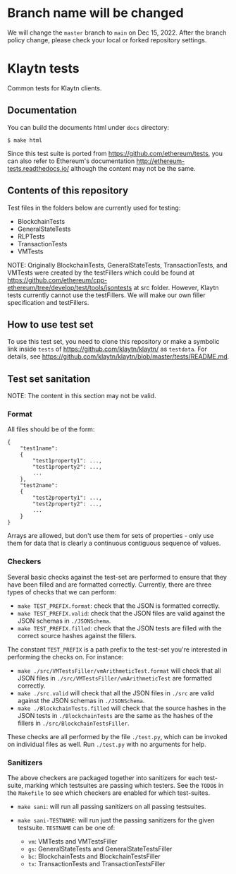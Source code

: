# Branch name will be changed

We will change the `master` branch to `main` on Dec 15, 2022.
After the branch policy change, please check your local or forked repository settings.

Klaytn tests
============

Common tests for Klaytn clients.


Documentation
-------------

You can build the documents html under `docs` directory:

```
$ make html
```

Since this test suite is ported from https://github.com/ethereum/tests, you can
also refer to Ethereum's documentation http://ethereum-tests.readthedocs.io/
although the content may not be the same.


Contents of this repository
---------------------------

Test files in the folders below are currently used for testing:
* BlockchainTests
* GeneralStateTests
* RLPTests
* TransactionTests 
* VMTests

NOTE: Originally BlockchainTests, GeneralStateTests, TransactionTests, and VMTests
were created by the testFillers which could be found at
https://github.com/ethereum/cpp-ethereum/tree/develop/test/tools/jsontests at
src folder.  However, Klaytn tests currently cannot use the testFillers.  We
will make our own filler specification and testFillers.


How to use test set
-------------------

To use this test set, you need to clone this repository or make a symbolic link
inside `tests` of https://github.com/klaytn/klaytn/ as `testdata`.
For details, see https://github.com/klaytn/klaytn/blob/master/tests/README.md.


Test set sanitation
-------------------

NOTE: The content in this section may not be valid.

### Format

All files should be of the form:

```
{
	"test1name":
	{
		"test1property1": ...,
		"test1property2": ...,
		...
	},
	"test2name":
	{
		"test2property1": ...,
		"test2property2": ...,
		...
	}
}
```

Arrays are allowed, but don't use them for sets of properties - only use them
for data that is clearly a continuous contiguous sequence of values.

### Checkers

Several basic checks against the test-set are performed to ensure that they
have been filled and are formatted correctly.  Currently, there are three types
of checks that we can perform:

- `make TEST_PREFIX.format`: check that the JSON is formatted correctly.
- `make TEST_PREFIX.valid`: check that the JSON files are valid against the
  JSON schemas in `./JSONSchema`.
- `make TEST_PREFIX.filled`: check that the JSON tests are filled with the
  correct source hashes against the fillers.

The constant `TEST_PREFIX` is a path prefix to the test-set you're interested
in performing the checks on.  For instance:

- `make ./src/VMTestsFiller/vmArithmeticTest.format` will check that all JSON
  files in `./src/VMTestsFiller/vmArithmeticTest` are formatted correctly.
- `make ./src.valid` will check that all the JSON files in `./src` are valid
  against the JSON schemas in `./JSONSchema`.
- `make ./BlockchainTests.filled` will check that the source hashes in the JSON
  tests in `./BlockchainTests` are the same as the hashes of the fillers in
  `./src/BlockchainTestsFiller`.

These checks are all performed by the file `./test.py`, which can be invoked on
individual files as well.  Run `./test.py` with no arguments for help.

### Sanitizers

The above checkers are packaged together into sanitizers for each test-suite,
marking which testsuites are passing which testers.
See the `TODO`s in the `Makefile` to see which checkers are enabled for which test-suites.

- `make sani`: will run all passing sanitizers on all passing testsuites.
- `make sani-TESTNAME`: will run just the passing sanitizers for the given testsuite.
  `TESTNAME` can be one of:

    - `vm`: VMTests and VMTestsFiller
    - `gs`: GeneralStateTests and GeneralStateTestsFiller
    - `bc`: BlockchainTests and BlockchainTestsFiller
    - `tx`: TransactionTests and TransactionTestsFiller

